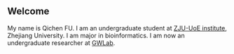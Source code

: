 ## Welcome 

My name is Qichen FU. 
I am an undergraduate student at [ZJU-UoE institute](https://zje.intl.zju.edu.cn/zje/home/index), Zhejiang University. 
I am major in bioinformatics. 
I am now an undergraduate researcher at [GWLab](https://person.zju.edu.cn/en/gwlab). 
